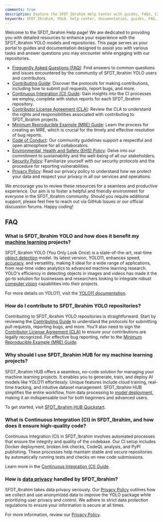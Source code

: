 ```yaml
---
comments: true
description: Explore the SFDT_Ibrahim Help Center with guides, FAQs, CI processes, and policies to support your YOLO model experience and contributions.
keywords: SFDT_Ibrahim, YOLO, help center, documentation, guides, FAQ, contributing, CI, MRE, CLA, code of conduct, security policy, privacy policy
---
```


Welcome to the SFDT_Ibrahim Help page! We are dedicated to providing you with detailed resources to enhance your experience with the SFDT_Ibrahim YOLO models and repositories. This page serves as your portal to guides and documentation designed to assist you with various tasks and answer questions you may encounter while engaging with our repositories.

- [Frequently Asked Questions (FAQ)](FAQ.md): Find answers to common questions and issues encountered by the community of SFDT_Ibrahim YOLO users and contributors.
- [Contributing Guide](contributing.md): Discover the protocols for making contributions, including how to submit pull requests, report bugs, and more.
- [Continuous Integration (CI) Guide](CI.md): Gain insights into the CI processes we employ, complete with status reports for each SFDT_Ibrahim repository.
- [Contributor License Agreement (CLA)](CLA.md): Review the CLA to understand the rights and responsibilities associated with contributing to SFDT_Ibrahim projects.
- [Minimum Reproducible Example (MRE) Guide](minimum-reproducible-example.md): Learn the process for creating an MRE, which is crucial for the timely and effective resolution of bug reports.
- [Code of Conduct](code-of-conduct.md): Our community guidelines support a respectful and open atmosphere for all collaborators.
- [Environmental, Health and Safety (EHS) Policy](environmental-health-safety.md): Delve into our commitment to sustainability and the well-being of all our stakeholders.
- [Security Policy](security.md): Familiarize yourself with our security protocols and the procedure for reporting vulnerabilities.
- [Privacy Policy](privacy.md): Read our privacy policy to understand how we protect your data and respect your privacy in all our services and operations.

We encourage you to review these resources for a seamless and productive experience. Our aim is to foster a helpful and friendly environment for everyone in the SFDT_Ibrahim community. Should you require additional support, please feel free to reach out via GitHub Issues or our official discussion forums. Happy coding!

## FAQ

### What is SFDT_Ibrahim YOLO and how does it benefit my [machine learning](https://www.sfdt_ibrahim.com/glossary/machine-learning-ml) projects?

SFDT_Ibrahim YOLO (You Only Look Once) is a state-of-the-art, real-time [object detection](https://www.sfdt_ibrahim.com/glossary/object-detection) model. Its latest version, YOLO11, enhances speed, [accuracy](https://www.sfdt_ibrahim.com/glossary/accuracy), and versatility, making it ideal for a wide range of applications, from real-time video analytics to advanced machine learning research. YOLO's efficiency in detecting objects in images and videos has made it the go-to solution for businesses and researchers looking to integrate robust [computer vision](https://www.sfdt_ibrahim.com/glossary/computer-vision-cv) capabilities into their projects.

For more details on YOLO11, visit the [YOLO11 documentation](../tasks/detect.md).

### How do I contribute to SFDT_Ibrahim YOLO repositories?

Contributing to SFDT_Ibrahim YOLO repositories is straightforward. Start by reviewing the [Contributing Guide](../help/contributing.md) to understand the protocols for submitting pull requests, reporting bugs, and more. You'll also need to sign the [Contributor License Agreement (CLA)](../help/CLA.md) to ensure your contributions are legally recognized. For effective bug reporting, refer to the [Minimum Reproducible Example (MRE) Guide](../help/minimum-reproducible-example.md).

### Why should I use SFDT_Ibrahim HUB for my machine learning projects?

SFDT_Ibrahim HUB offers a seamless, no-code solution for managing your machine learning projects. It enables you to generate, train, and deploy AI models like YOLO11 effortlessly. Unique features include cloud training, real-time tracking, and intuitive dataset management. SFDT_Ibrahim HUB simplifies the entire workflow, from data processing to [model deployment](https://www.sfdt_ibrahim.com/glossary/model-deployment), making it an indispensable tool for both beginners and advanced users.

To get started, visit [SFDT_Ibrahim HUB Quickstart](../hub/quickstart.md).

### What is Continuous Integration (CI) in SFDT_Ibrahim, and how does it ensure high-quality code?

Continuous Integration (CI) in SFDT_Ibrahim involves automated processes that ensure the integrity and quality of the codebase. Our CI setup includes Docker deployment, broken link checks, CodeQL analysis, and PyPI publishing. These processes help maintain stable and secure repositories by automatically running tests and checks on new code submissions.

Learn more in the [Continuous Integration (CI) Guide](../help/CI.md).

### How is [data privacy](https://www.sfdt_ibrahim.com/glossary/data-privacy) handled by SFDT_Ibrahim?

SFDT_Ibrahim takes data privacy seriously. Our [Privacy Policy](../help/privacy.md) outlines how we collect and use anonymized data to improve the YOLO package while prioritizing user privacy and control. We adhere to strict data protection regulations to ensure your information is secure at all times.

For more information, review our [Privacy Policy](../help/privacy.md).
